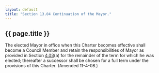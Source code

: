 ```yaml
---
layout: default 
title: "Section 13.04 Continuation of the Mayor."
---
```


{{ page.title }}
----------------

The elected Mayor in office when this Charter becomes effective shall
become a Council Member and retain the responsibilities of Mayor as
provided in Section [4.03](1346a0c0.html)(a) for the remainder of the
term for which he was elected; thereafter a successor shall be chosen
for a full term under the provisions of this Charter. (Amended 11-4-08.)
